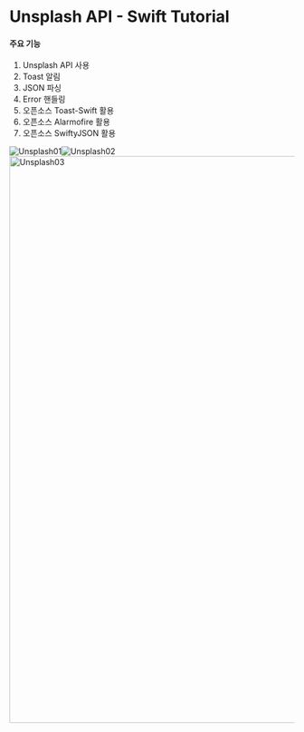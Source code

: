 # Unsplash API - Swift Tutorial


#### 주요 기능
1. Unsplash API 사용
2. Toast 알림
3. JSON 파싱
4. Error 핸들링
5. 오픈소스 Toast-Swift 활용
6. 오픈소스 Alarmofire 활용
7. 오픈소스 SwiftyJSON 활용

![Unsplash01](https://user-images.githubusercontent.com/57958360/136354612-7f1aee9d-b545-4019-a1f1-67456f6a29a8.gif)![Unsplash02](https://user-images.githubusercontent.com/57958360/136354642-a12041ac-37d1-4fe2-b293-fe8013a0e2d6.gif)
<img width="1000" alt="Unsplash03" src="https://user-images.githubusercontent.com/57958360/136355753-fc2ab983-7246-401b-ab9d-614ad106d1cb.png">
